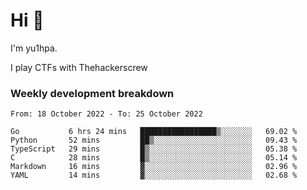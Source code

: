 # Hi 👋

I'm yu1hpa.

I play CTFs with Thehackerscrew

### Weekly development breakdown

<!--START_SECTION:waka-->

```text
From: 18 October 2022 - To: 25 October 2022

Go           6 hrs 24 mins   █████████████████▒░░░░░░░   69.02 %
Python       52 mins         ██▒░░░░░░░░░░░░░░░░░░░░░░   09.43 %
TypeScript   29 mins         █▒░░░░░░░░░░░░░░░░░░░░░░░   05.38 %
C            28 mins         █▒░░░░░░░░░░░░░░░░░░░░░░░   05.14 %
Markdown     16 mins         ▓░░░░░░░░░░░░░░░░░░░░░░░░   02.96 %
YAML         14 mins         ▓░░░░░░░░░░░░░░░░░░░░░░░░   02.68 %
```

<!--END_SECTION:waka-->

